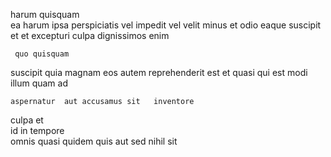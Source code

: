 <!--
title: Re-contextualized neutral internet solution
author: Meaghan
date: 2014-10-04-0445
link: 2014-10-04-0445-re-contextualized-neutral-internet-solution
tags: [kittens,beards,JavaScript,icons]
-->

  harum quisquam   
ea harum  ipsa
perspiciatis vel impedit
 vel velit minus 
 et odio eaque   suscipit et et
excepturi culpa dignissimos enim
 	 quo quisquam
suscipit  quia magnam   eos  autem
 reprehenderit  est   et quasi
qui  est modi illum quam ad
 	aspernatur  aut accusamus sit   inventore
culpa et   
id in tempore  
omnis quasi quidem quis aut sed nihil   sit
